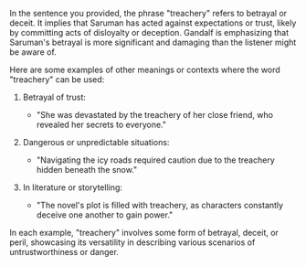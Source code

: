 In the sentence you provided, the phrase "treachery" refers to betrayal or deceit. It implies that Saruman has acted against expectations or trust, likely by committing acts of disloyalty or deception. Gandalf is emphasizing that Saruman's betrayal is more significant and damaging than the listener might be aware of.

Here are some examples of other meanings or contexts where the word "treachery" can be used:

1. Betrayal of trust:
   - "She was devastated by the treachery of her close friend, who revealed her secrets to everyone."

2. Dangerous or unpredictable situations:
   - "Navigating the icy roads required caution due to the treachery hidden beneath the snow."

3. In literature or storytelling:
   - "The novel's plot is filled with treachery, as characters constantly deceive one another to gain power."

In each example, "treachery" involves some form of betrayal, deceit, or peril, showcasing its versatility in describing various scenarios of untrustworthiness or danger.